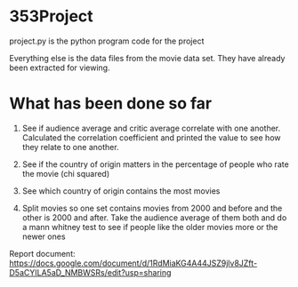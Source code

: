 # 353Project

project.py is the python program code for the project


Everything else is the data files from the movie data set. They have already been extracted for viewing.

# What has been done so far

1. See if audience average and critic average correlate with one another. Calculated the correlation coefficient and printed the value to see how they relate to one another.

2. See if the country of origin matters in the percentage of people who rate the movie (chi squared)

3.  See which country of origin contains the most movies

4. Split movies so one set contains movies from 2000 and before and the other is 2000 and after. Take the audience average of them both and do a mann whitney test to see if people like the older movies more or the newer ones

Report document:
https://docs.google.com/document/d/1RdMiaKG4A44JSZ9jlv8JZft-D5aCYILA5aD_NMBWSRs/edit?usp=sharing

